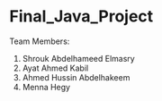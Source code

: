 # Final_Java_Project
  
Team Members:

1. Shrouk Abdelhameed Elmasry
2. Ayat Ahmed Kabil
3. Ahmed Hussin Abdelhakeem
4. Menna Hegy
